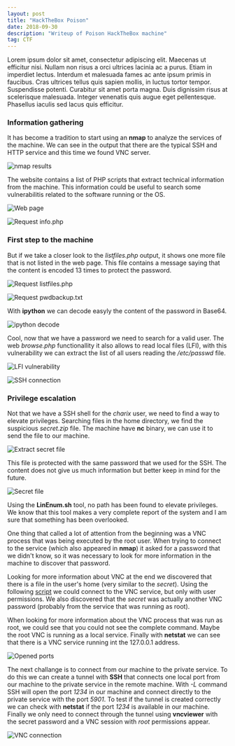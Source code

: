 ```yaml
---
layout: post
title: "HackTheBox Poison"
date: 2018-09-30 
description: "Writeup of Poison HackTheBox machine"
tag: CTF
---
```


Lorem ipsum dolor sit amet, consectetur adipiscing elit. Maecenas ut efficitur nisi. Nullam non risus a orci ultrices lacinia ac a purus. Etiam in imperdiet lectus. Interdum et malesuada fames ac ante ipsum primis in faucibus. Cras ultrices tellus quis sapien mollis, in luctus tortor tempor. Suspendisse potenti. Curabitur sit amet porta magna. Duis dignissim risus at scelerisque malesuada. Integer venenatis quis augue eget pellentesque. Phasellus iaculis sed lacus quis efficitur. 

### Information gathering

It has become a tradition to start using an **nmap** to analyze the services of the machine. We can see in the output that there are the typical SSH and HTTP service and this time we found VNC server.

![](/30sec/images/posts/Poison/img1.png "nmap results")

The website contains a list of PHP scripts that extract technical information from the machine. This information could be useful to search some vulnerabilitis related to the software running or the OS.

![](/30sec/images/posts/Poison/img2.png "Web page")

![](/30sec/images/posts/Poison/img3.png "Request info.php")

### First step to the machine

But if we take a closer look to the *listfiles.php* output, it shows one more file that is not listed in the web page. This file contains a message saying that the content is encoded 13 times to protect the password.

![](/30sec/images/posts/Poison/img4.png "Request listfiles.php")

![](/30sec/images/posts/Poison/img5.png "Request pwdbackup.txt")

With **ipython** we can decode easyly the content of the password in Base64.

![](/30sec/images/posts/Poison/img6.png "ipython decode")

Cool, now that we have a password we need to search for a valid user. The web *browse.php* functionallity it also allows to read local files (LFI), with this vulnerability we can extract the list of all users reading the */etc/passwd* file.

![](/30sec/images/posts/Poison/img7.png "LFI vulnerability")

![](/30sec/images/posts/Poison/img8.png "SSH connection")

### Privilege escalation

Not that we have a SSH shell for the *charix* user, we need to find a way to elevate privileges. Searching files in the home directory, we find the suspicious *secret.zip* file. The machine have **nc** binary, we can use it to send the file to our machine.

![](/30sec/images/posts/Poison/img9.png "Extract secret file")

This file is protected with the same password that we used for the SSH. The content does not give us much information but better keep in mind for the future.

![](/30sec/images/posts/Poison/img10.png "Secret file")

Using the **LinEnum.sh** tool, no path has been found to elevate privileges. We know that this tool makes a very complete report of the system and I am sure that something has been overlooked.

One thing that called a lot of attention from the beginning was a VNC process that was being executed by the root user. When trying to connect to the service (which also appeared in **nmap**) it asked for a password that we didn't know, so it was necessary to look for more information in the machine to discover that password.

Looking for more information about VNC at the end we discovered that there is a file in the user's home (very similar to the *secret*). Using the following [script](https://github.com/jeroennijhof/vncpwd) we could connect to the VNC service, but only with user permissions. We also discovered that the *secret* was actually another VNC password (probably from the service that was running as root).

When looking for more information about the VNC process that was run as root, we could see that you could not see the complete command. Maybe the root VNC is running as a local service. Finally with **netstat** we can see that there is a VNC service running int the 127.0.0.1 address.

![](/30sec/images/posts/Poison/img11.png "Opened ports")

The next challange is to connect from our machine to the private service. To do this we can create a tunnel with **SSH** that connects one local port from our machine to the private service in the remote machine. With *-L* command SSH will open the port *1234* in our machine and connect directly to the private service with the port *5901*. To test if the tunnel is created correctly we can check with **netstat** if the port *1234* is available in our machine. Finally we only need to connect through the tunnel using **vncviewer** with the secret password and a VNC session with *root* permissions appear.

![](/30sec/images/posts/Poison/img12.png "VNC connection")